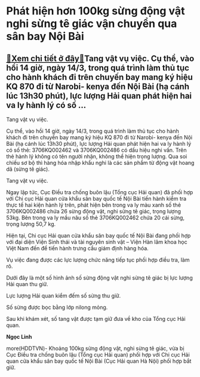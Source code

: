 Phát hiện hơn 100kg sừng động vật nghi sừng tê giác vận chuyển qua sân bay Nội Bài
==================================================================================

[:gift:Xem chi tiết ở đây:gift:](https://hddtvn.com/phat-hien-hon-100kg-sung-dong-vat-nghi-sung-te-giac-van-chuyen-qua-san-bay-noi-bai/)Tang vật vụ việc. Cụ thể, vào hồi 14 giờ, ngày 14/3, trong quá trình làm thủ tục cho hành khách đi trên chuyến bay mang ký hiệu KQ 870 đi từ Narobi- kenya đến Nội Bài (hạ cánh lúc 13h30 phút), lực lượng Hải quan phát hiện hai va ly hành lý có số …
-------------------------------------------------------------------------------------------------------------------------------------------------------------------------------------------------------------------------------------------------------







 






 Tang vật vụ việc. 


Cụ thể, vào hồi 14 giờ, ngày 14/3, trong quá trình làm thủ tục cho hành khách đi trên chuyến bay mang ký hiệu KQ 870 đi từ Narobi- kenya đến Nội Bài (hạ cánh lúc 13h30 phút), lực lượng Hải quan phát hiện hai va ly hành lý có số thẻ: 3706KQ002462 và 3706KQ002486 có dấu hiệu nghi vấn. Trên thẻ hành lý không có tên người nhận, không thể hiện trọng lượng. Qua soi chiếu sơ bộ thì hàng hóa nhập khẩu nghi là các sản phẩm từ động vật hoang dã (sừng tê giác).









 






Tang vật vụ việc. 



 


Ngay lập tức, Cục Điều tra chống buôn lậu (Tổng cục Hải quan) đã phối hợp với Chi cục Hải quan cửa khẩu sân bay quốc tế Nội Bài tiến hành kiểm tra thực tế hai kiện hành lý trên, phát hiện bên trong va ly màu xanh số thẻ 3706KQ002486 chứa 26 sừng động vật, nghi sừng tê giác, trọng lượng 53kg. Bên trong va ly mầu nâu số thẻ 3706KQ002462 chứa 20 cái sừng, trọng lượng 50,7 kg. 


 Hiện tại, Chi cục Hải quan cửa khẩu sân bay quốc tế Nội Bài đang phối hợp với đại diện Viện Sinh thái và tài nguyên sinh vật – Viện Hàn lâm khoa học Việt Nam đến để tiến hành trưng cầu giám định hàng hóa.


 Vụ việc đang được các lực lượng chức năng tiếp tục phối hợp điều tra, làm rõ.


Dưới đây là một số hình ảnh số sừng động vật nghi sừng tê giác bị lực lượng Hải quan thu giữ.









 



 




Lực lượng Hải quan kiểm đếm số sừng thu giữ.










 



 




Số sừng được bọc bằng lớp nilong mỏng.










 



 




Sau khi khám xét, số tang vật được tạm giữ đưa về kho của Tổng cục Hải quan.







**Ngọc Linh**



more(HDDTVN)- Khoảng 100kg sừng động vật, nghi sừng tê giác, vừa bị Cục Điều tra chống buôn lậu (Tổng cục Hải quan) phối hợp với Chi cục Hải quan cửa khẩu sân bay quốc tế Nội Bài (Cục Hải quan Hà Nội) phối hợp bắt giữ.

